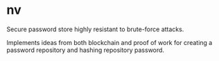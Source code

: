 # nv

Secure password store highly resistant to brute-force attacks.

Implements ideas from both blockchain and proof of work for creating a password repository and hashing repository password.
